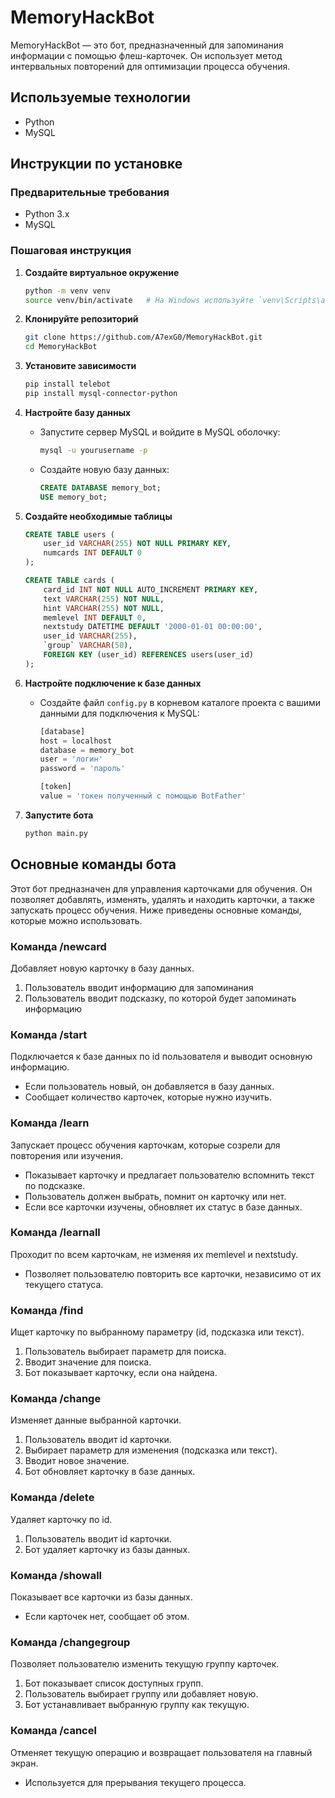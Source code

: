 # MemoryHackBot

MemoryHackBot — это бот, предназначенный для запоминания информации с помощью флеш-карточек. Он использует метод интервальных повторений для оптимизации процесса обучения.

## Используемые технологии
- Python
- MySQL

## Инструкции по установке

### Предварительные требования
- Python 3.x
- MySQL

### Пошаговая инструкция

1. **Создайте виртуальное окружение**
   ```bash
   python -m venv venv
   source venv/bin/activate   # На Windows используйте `venv\Scripts\activate`
   ```

2. **Клонируйте репозиторий**
   ```bash
   git clone https://github.com/A7exG0/MemoryHackBot.git
   cd MemoryHackBot
   ```

3. **Установите зависимости**
   ```bash
   pip install telebot
   pip install mysql-connector-python
   ```

4. **Настройте базу данных**
   - Запустите сервер MySQL и войдите в MySQL оболочку:
     ```bash
     mysql -u yourusername -p
     ```
   - Создайте новую базу данных:
     ```sql
     CREATE DATABASE memory_bot;
     USE memory_bot;
     ```

5. **Создайте необходимые таблицы**
   ```sql
   CREATE TABLE users (
       user_id VARCHAR(255) NOT NULL PRIMARY KEY,
       numcards INT DEFAULT 0
   );

   CREATE TABLE cards (
       card_id INT NOT NULL AUTO_INCREMENT PRIMARY KEY,
       text VARCHAR(255) NOT NULL,
       hint VARCHAR(255) NOT NULL,
       memlevel INT DEFAULT 0,
       nextstudy DATETIME DEFAULT '2000-01-01 00:00:00',
       user_id VARCHAR(255),
       `group` VARCHAR(50),
       FOREIGN KEY (user_id) REFERENCES users(user_id)
   );
   ```

6. **Настройте подключение к базе данных**
   - Создайте файл `config.py` в корневом каталоге проекта с вашими данными для подключения к MySQL:
     ```python
     [database]
     host = localhost
     database = memory_bot
     user = 'логин'
     password = 'пароль'
     
     [token]
     value = 'токен полученный с помощью BotFather'
     ```

7. **Запустите бота**
   ```bash
   python main.py
   ```
## Основные команды бота

Этот бот предназначен для управления карточками для обучения. Он позволяет добавлять, изменять, удалять и находить карточки, а также запускать процесс обучения. Ниже приведены основные команды, которые можно использовать.

### Команда /newcard
Добавляет новую карточку в базу данных.
1. Пользователь вводит информацию для запоминания
2. Пользователь вводит подсказку, по которой будет запоминать информацию

### Команда /start
Подключается к базе данных по id пользователя и выводит основную информацию.
- Если пользователь новый, он добавляется в базу данных.
- Сообщает количество карточек, которые нужно изучить.

### Команда /learn
Запускает процесс обучения карточкам, которые созрели для повторения или изучения.
- Показывает карточку и предлагает пользователю вспомнить текст по подсказке.
- Пользователь должен выбрать, помнит он карточку или нет.
- Если все карточки изучены, обновляет их статус в базе данных.

### Команда /learnall
Проходит по всем карточкам, не изменяя их memlevel и nextstudy.
- Позволяет пользователю повторить все карточки, независимо от их текущего статуса.

### Команда /find
Ищет карточку по выбранному параметру (id, подсказка или текст).
1. Пользователь выбирает параметр для поиска.
2. Вводит значение для поиска.
3. Бот показывает карточку, если она найдена.

### Команда /change
Изменяет данные выбранной карточки.
1. Пользователь вводит id карточки.
2. Выбирает параметр для изменения (подсказка или текст).
3. Вводит новое значение.
4. Бот обновляет карточку в базе данных.

### Команда /delete
Удаляет карточку по id.
1. Пользователь вводит id карточки.
2. Бот удаляет карточку из базы данных.

### Команда /showall
Показывает все карточки из базы данных.
- Если карточек нет, сообщает об этом.

### Команда /changegroup
Позволяет пользователю изменить текущую группу карточек.
1. Бот показывает список доступных групп.
2. Пользователь выбирает группу или добавляет новую.
3. Бот устанавливает выбранную группу как текущую.

### Команда /cancel
Отменяет текущую операцию и возвращает пользователя на главный экран.
- Используется для прерывания текущего процесса.


